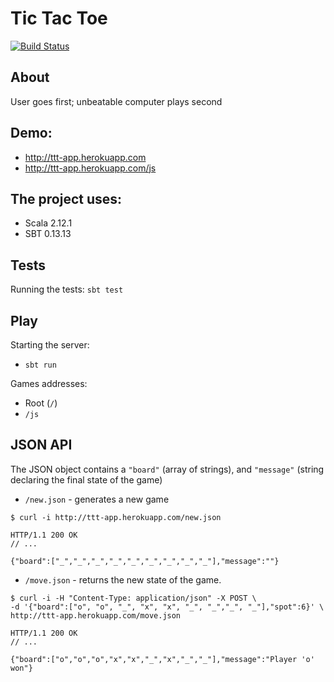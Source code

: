 # Tic Tac Toe

[![Build Status](https://travis-ci.org/pwdd/ttt.svg?branch=master)](https://travis-ci.org/pwdd/ttt)

## About

User goes first; unbeatable computer plays second

## Demo:
- http://ttt-app.herokuapp.com
- http://ttt-app.herokuapp.com/js

## The project uses:

- Scala 2.12.1
- SBT 0.13.13

## Tests

Running the tests: `sbt test`

## Play

Starting the server:

- `sbt run`

Games addresses:

- Root (`/`)
- `/js`

## JSON API

The JSON object contains a `"board"` (array of strings), and `"message"` (string declaring the final state of the game)

- `/new.json` - generates a new game

```shell
$ curl -i http://ttt-app.herokuapp.com/new.json

HTTP/1.1 200 OK
// ...

{"board":["_","_","_","_","_","_","_","_","_"],"message":""}
```

- `/move.json` - returns the new state of the game.

```shell
$ curl -i -H "Content-Type: application/json" -X POST \
-d '{"board":["o", "o", "_", "x", "x", "_", "_","_", "_"],"spot":6}' \
http://ttt-app.herokuapp.com/move.json

HTTP/1.1 200 OK
// ...

{"board":["o","o","o","x","x","_","x","_","_"],"message":"Player 'o' won"}
```

